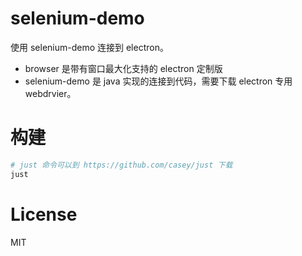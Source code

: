 # selenium-demo

使用 selenium-demo 连接到 electron。

- browser 是带有窗口最大化支持的 electron 定制版
- selenium-demo 是 java 实现的连接到代码，需要下载 electron 专用 webdrvier。

# 构建

```sh
# just 命令可以到 https://github.com/casey/just 下载
just
```

# License

MIT
